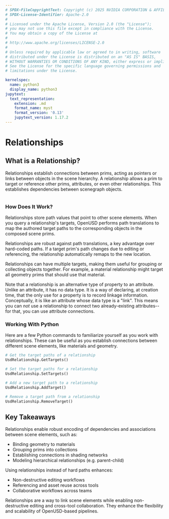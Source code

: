 ```yaml
---
# SPDX-FileCopyrightText: Copyright (c) 2025 NVIDIA CORPORATION & AFFILIATES. All rights reserved.
# SPDX-License-Identifier: Apache-2.0
#
# Licensed under the Apache License, Version 2.0 (the "License");
# you may not use this file except in compliance with the License.
# You may obtain a copy of the License at
#
# http://www.apache.org/licenses/LICENSE-2.0
#
# Unless required by applicable law or agreed to in writing, software
# distributed under the License is distributed on an "AS IS" BASIS,
# WITHOUT WARRANTIES OR CONDITIONS OF ANY KIND, either express or implied.
# See the License for the specific language governing permissions and
# limitations under the License.

kernelspec:
  name: python3
  display_name: python3
jupytext:
  text_representation:
    extension: .md
    format_name: myst
    format_version: '0.13'
    jupytext_version: 1.17.2
---
```


# Relationships

## What is a Relationship?
Relationships establish connections between prims, acting as pointers or links between objects in the scene hierarchy. A relationship allows a prim to target
or reference other prims, attributes, or even other relationships. This establishes dependencies between scenegraph objects.

```{kaltura} 1_3tz14vzm
```

### How Does It Work?

Relationships store path values that point to other scene elements. When you query a relationship's targets, OpenUSD performs path translations to map the authored target paths to the corresponding objects in the composed scene
prims.

Relationships are robust against path translations, a key advantage over hard-coded paths. If a target prim's path changes due to editing or referencing, the relationship automatically remaps to the new location.

Relationships can have multiple targets, making them useful for grouping or collecting objects together. For example, a material relationship might target all geometry prims that should use that material.

Note that a relationship is an alternative type of property to an attribute. Unlike an attribute, it has no data type. It is a way of declaring, at creation time, that the only use for a property is to record linkage
information. Conceptually, it is like an attribute whose data type is a "link". This means you can _not_ use a relationship to connect two already-existing attributes--for that, you can use attribute connections.

### Working With Python

Here are a few Python commands to familiarize yourself as you work with relationships. These can be useful as you establish connections between different scene elements, like materials and geometry.

```python
# Get the target paths of a relationship
UsdRelationship.GetTargets()

# Set the target paths for a relationship
UsdRelationship.SetTargets()

# Add a new target path to a relationship
UsdRelationship.AddTarget()

# Remove a target path from a relationship
UsdRelationship.RemoveTarget()
```

## Key Takeaways

Relationships enable robust encoding of dependencies and associations between scene elements, such as:

* Binding geometry to materials
* Grouping prims into collections
* Establishing connections in shading networks
* Modeling hierarchical relationships (e.g. parent-child)

Using relationships instead of hard paths enhances:

* Non-destructive editing workflows
* Referencing and asset reuse across tools
* Collaborative workflows across teams

Relationships are a way to link scene elements while enabling non-destructive editing and cross-tool collaboration. They enhance the flexibility and scalability of OpenUSD-based pipelines.



